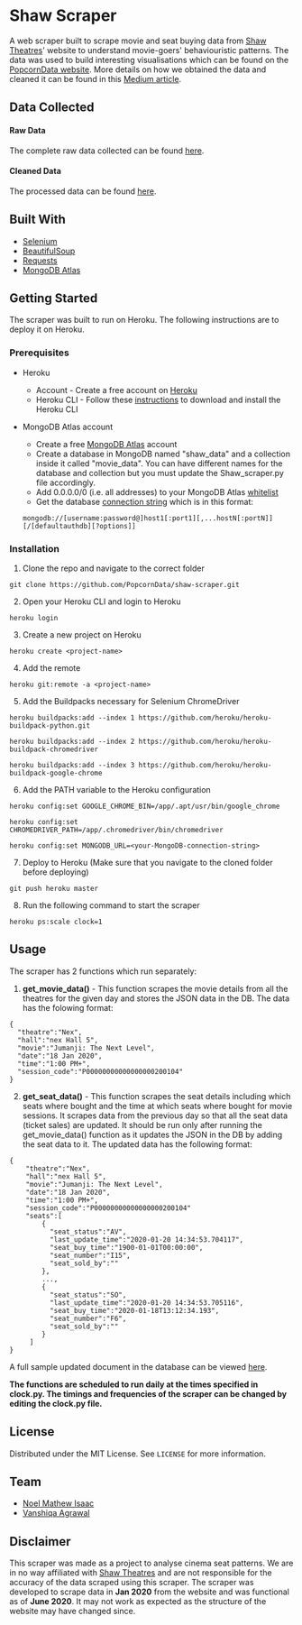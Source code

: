 # Shaw Scraper

A web scraper built to scrape movie and seat buying data from [Shaw Theatres](https://www.shaw.sg/)' website to understand movie-goers' behaviouristic patterns. The data was used to build interesting visualisations which can be found on the [PopcornData website](https://popcorn-data.herokuapp.com/). More details on how we obtained the data and cleaned it can be found in this [Medium article](https://towardsdatascience.com/popcorn-data-analysing-cinema-seating-patterns-part-1-a0b2a5c2c19a).

## Data Collected 
#### Raw Data  
The complete raw data collected can be found [here](https://drive.google.com/file/d/1K7Vv88SnmWarf6rOre2ijA-Qq7Dv2sNp/view).  

#### Cleaned Data  
The processed data can be found [here](https://docs.google.com/spreadsheets/d/1pLNbwfnrmfpyA7sxtRyB1P6iHuSFyUPEerwW7f3fEWU/edit?usp=sharing).


## Built With
- [Selenium](https://www.selenium.dev/) 
- [BeautifulSoup](https://pypi.org/project/beautifulsoup4/)
- [Requests](https://requests.readthedocs.io/en/master/)
- [MongoDB Atlas](https://www.mongodb.com/cloud/atlas)



## Getting Started

The scraper was built to run on Heroku. The following instructions are to deploy it on Heroku.

### Prerequisites

- Heroku
  - Account - Create a free account on [Heroku](https://www.heroku.com/)
  - Heroku CLI - Follow these [instructions](https://devcenter.heroku.com/articles/heroku-cli#download-and-install) 
to download and install the Heroku CLI

- MongoDB Atlas account
  - Create a free [MongoDB Atlas](https://www.mongodb.com/cloud/atlas) account 
  - Create a database in MongoDB named "shaw_data" and a collection inside it called "movie_data". You can have different names for the database and collection but you must update the Shaw_scraper.py file accordingly.
  - Add 0.0.0.0/0 (i.e. all addresses) to your MongoDB Atlas [whitelist](https://docs.atlas.mongodb.com/tutorial/whitelist-connection-ip-address/)
  - Get the database [connection string](https://docs.mongodb.com/manual/reference/connection-string/) which is in this format:
  ```
  mongodb://[username:password@]host1[:port1][,...hostN[:portN]][/[defaultauthdb][?options]]
  ```


### Installation

1. Clone the repo and navigate to the correct folder 
```
git clone https://github.com/PopcornData/shaw-scraper.git
```
2. Open your Heroku CLI and login to Heroku
```
heroku login
```
3. Create a new project on Heroku
```
heroku create <project-name>
```
4. Add the remote
```
heroku git:remote -a <project-name>
```

5. Add the Buildpacks necessary for Selenium ChromeDriver


```
heroku buildpacks:add --index 1 https://github.com/heroku/heroku-buildpack-python.git

heroku buildpacks:add --index 2 https://github.com/heroku/heroku-buildpack-chromedriver

heroku buildpacks:add --index 3 https://github.com/heroku/heroku-buildpack-google-chrome
```


6. Add the PATH variable to the Heroku configuration


```
heroku config:set GOOGLE_CHROME_BIN=/app/.apt/usr/bin/google_chrome

heroku config:set CHROMEDRIVER_PATH=/app/.chromedriver/bin/chromedriver

heroku config:set MONGODB_URL=<your-MongoDB-connection-string>
```



7. Deploy to Heroku (Make sure that you navigate to the cloned folder before deploying)
```
git push heroku master
```

8. Run the following command to start the scraper
```
heroku ps:scale clock=1
```

## Usage
The scraper has 2 functions which run separately:
   1. **get_movie_data()** - This function scrapes the movie details from all the theatres for the given day and stores the JSON data in the DB. The data has the folowing format:
   
   
   ```
   {
     "theatre":"Nex",
     "hall":"nex Hall 5",
     "movie":"Jumanji: The Next Level",
     "date":"18 Jan 2020",
     "time":"1:00 PM+",
     "session_code":"P00000000000000000200104"
   }
   ```
   
   
   2. **get_seat_data()** - This function scrapes the seat details including which seats where bought and the time at which seats where bought for movie sessions. It scrapes data from the previous day so that all the seat data (ticket sales) are updated. It should be run only after running the get_movie_data() function as it updates the JSON in the DB by adding the seat data to it. The updated data has the following format:
   
   
   ```
   {
       "theatre":"Nex",
       "hall":"nex Hall 5",
       "movie":"Jumanji: The Next Level",
       "date":"18 Jan 2020",
       "time":"1:00 PM+",
       "session_code":"P00000000000000000200104"
       "seats":[
           {   
             "seat_status":"AV",
             "last_update_time":"2020-01-20 14:34:53.704117",
             "seat_buy_time":"1900-01-01T00:00:00",
             "seat_number":"I15",
             "seat_sold_by":""
           },
           ...,
           {  
             "seat_status":"SO",
             "last_update_time":"2020-01-20 14:34:53.705116",
             "seat_buy_time":"2020-01-18T13:12:34.193",
             "seat_number":"F6",
             "seat_sold_by":""
           }
        ]
   }
   ```
   
   
A full sample updated document in the database can be viewed [here](https://gist.github.com/noelmathewisaac/31a9d20a674f6dd8524ed89d65183279).
   
**The functions are scheduled to run daily at the times specified in clock.py. The timings and frequencies of the scraper can be changed by editing the clock.py file.**

## License
Distributed under the MIT License. See ```LICENSE``` for more information.


## Team
* [Noel Mathew Isaac](https://github.com/noelmathewisaac)
* [Vanshiqa Agrawal](https://github.com/vanshiqa)

## Disclaimer
This scraper was made as a project to analyse cinema seat patterns. We are in no way affiliated with [Shaw Theatres](https://www.shaw.sg/) and are not responsible for the accuracy of the data scraped using this scraper. The scraper was developed to scrape data in **Jan 2020** from the website and was functional as of **June 2020**. It may not work as expected as the structure of the website may have changed since.
